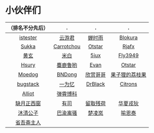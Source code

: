 # 小伙伴们

| （排名不分先后） | . | . | . |
| :------: | :------: | :------: | :------: |
| <a href="http://istester.com/" target="_blank">istester</a> | <a href="https://www.yunyoujun.cn/" target="_blank">云游君</a> | <a href="https://chanshiyu.com/" target="_blank">蝉时雨</a> | <a href="https://www.caixiaojing.com/" target="_blank">Blokura</a>
| <a href="https://skk.moe/" target="_blank">Sukka</a> | <a href="https://www.carrotchou.com/" target="_blank">Carrotchou</a> | <a href="https://ixk.me/" target="_blank">Otstar</a> | <a href="http://www.rjafx.com/" target="_blank">Rjafx</a>
| <a href="http://huangxuan.me/" target="_blank">黄玄</a> | <a href="http://mebi.me/" target="_blank">米白</a> | <a href="https://blog.5iux.cn/" target="_blank">5iux</a> | <a href="https://fly.moe/" target="_blank">Fly3949</a> |
| <a href="https://hsury.com/" target="_blank">Hsury</a> | <a href="https://www.cnblogs.com/miluluyo/" target="_blank">麋鹿鲁哟</a> | <a href="https://xugaoyi.com/" target="_blank">Evan</a> | <a href="https://www.ixk.me/" target="_blank">Otstar</a> |
| <a href="https://moedog.org/" target="_blank">Moedog</a> | <a href="https://www.dbnuo.com/" target="_blank">BNDong</a> | <a href="https://space.bilibili.com/382018567/" target="_blank">欣赏哥哥</a> | <a href="https://space.bilibili.com/34141010" target="_blank">果子狸的荔枝果</a> |
| <a href="https://bugstack.cn/" target="_blank">bugstack</a> | <a href="https://www.iowen.cn/" target="_blank">一为忆</a> | <a href="https://im.drblack-system.com/" target="_blank">DrBlack</a> | <a href="https://www.citrons.cn/" target="_blank">Citrons</a> |
| <a href="https://www.iots.vip/" target="_blank">Alliot</a> | <a href="https://www.txisfine.cn/" target="_blank">弹霄博科</a> |
| <a href="https://www.52shici.com/space.php?mem_id=2146" target="_blank">缺月正西窗</a> | <a href="https://www.52shici.com/space.php?mem_id=30339" target="_blank">有司</a> | <a href="https://www.52shici.com/space.php?mem_id=38710" target="_blank">留取残荷</a> | <a href="https://www.52shici.com/space.php?mem_id=1216" target="_blank">华夏戎狄</a> |
| <a href="https://www.52shici.com/space.php?mem_id=30837" target="_blank">沐清公子</a> | <a href="https://www.52shici.com/space.php?mem_id=41069" target="_blank">巴渝离骚</a> | <a href="https://weibo.com/u/3733371012" target="_blank">楚凌岚</a> | <a href="https://weibo.com/u/5043873554" target="_blank">喻恩泰</a> |
| <a href="hhttps://www.52shici.com/space.php?mem_id=34250" target="_blank">省吾斋主人</a> |